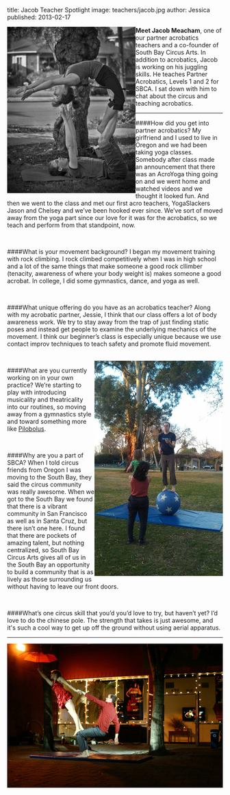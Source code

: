 title: Jacob Teacher Spotlight
image: teachers/jacob.jpg
author: Jessica
published: 2013-02-17

<img src="/static/img/blog/acro1.jpg" class="blog-image" style="float: left; max-width: 300px">

**Meet Jacob Meacham**, one of our partner acrobatics teachers and a co-founder of South Bay Circus Arts. In addition to acrobatics, Jacob is working on his juggling skills. He teaches Partner Acrobatics, Levels 1 and 2 for SBCA. I sat down with him to chat about the circus and teaching acrobatics.

<hr class="soften">

####How did you get into partner acrobatics?
My girlfriend and I used to live in Oregon and we had been taking yoga classes. Somebody after class made an announcement that there was an AcroYoga thing going on and we went home and watched videos and we thought it looked fun. And then we went to the class and met our first acro teachers, YogaSlackers Jason and Chelsey and we’ve been hooked ever since. We’ve sort of moved away from the yoga part since our love for it was for the acrobatics, so we teach and perform from that standpoint, now.

<br>

####What is your movement background?
I began my movement training with rock climbing. I rock climbed competitively when I was in high school and a lot of the same things that make someone a good rock cllimber (tenacity, awareness of where your body weight is) makes someone a good acrobat. In college, I did some gymnastics, dance, and yoga as well.

<br>

####What unique offering do you have as an acrobatics teacher?
Along with my acrobatic partner, Jessie, I think that our class offers a lot of body awareness work. We try to stay away from the trap of just finding static poses and instead get people to examine the underlying mechanics of the movement. I think our beginner’s class is especially unique because we use contact improv techniques to teach safety and promote fluid movement. 

<br>

<img src="/static/img/blog/jacob_ball.jpg" class="blog-image" style="float: right; max-width: 300px">

####What are you currently working on in your own practice?
We’re starting to play with introducing musicality and theatricality into our routines, so moving away from a gymnastics style and toward something more like [Pilobolus](http://www.pilobolus.com). 

<br>

####Why are you a part of SBCA?
When I told circus friends from Oregon I was moving to the South Bay, they said the circus community was really awesome. When we got to the South Bay we found that there is a vibrant community in San Francisco as well as in Santa Cruz, but there isn’t one here. I found that there are pockets of amazing talent, but nothing centralized, so South Bay Circus Arts gives all of us in the South Bay an opportunity to build a community that is as lively as those surrounding us without having to leave our front doors. 

<br>

####What’s one circus skill that you’d you’d love to try, but haven’t yet?
I’d love to do the chinese pole. The strength that takes is just awesome, and it's such a cool way to get up off the ground without using aerial apparatus.

<hr class="soften">

<img src="/static/img/teachers/jacob.jpg" class="blog-image center">